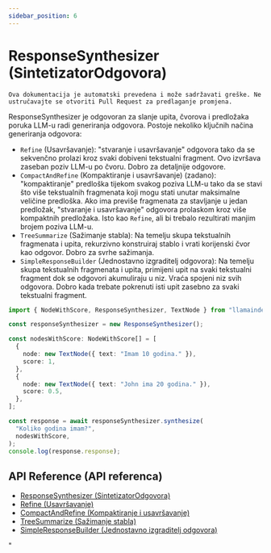 ```yaml
---
sidebar_position: 6
---
```


# ResponseSynthesizer (SintetizatorOdgovora)

`Ova dokumentacija je automatski prevedena i može sadržavati greške. Ne ustručavajte se otvoriti Pull Request za predlaganje promjena.`

ResponseSynthesizer je odgovoran za slanje upita, čvorova i predložaka poruka LLM-u radi generiranja odgovora. Postoje nekoliko ključnih načina generiranja odgovora:

- `Refine` (Usavršavanje): "stvaranje i usavršavanje" odgovora tako da se sekvenčno prolazi kroz svaki dobiveni tekstualni fragment. Ovo izvršava zaseban poziv LLM-u po čvoru. Dobro za detaljnije odgovore.
- `CompactAndRefine` (Kompaktiranje i usavršavanje) (zadano): "kompaktiranje" predloška tijekom svakog poziva LLM-u tako da se stavi što više tekstualnih fragmenata koji mogu stati unutar maksimalne veličine predloška. Ako ima previše fragmenata za stavljanje u jedan predložak, "stvaranje i usavršavanje" odgovora prolaskom kroz više kompaktnih predložaka. Isto kao `Refine`, ali bi trebalo rezultirati manjim brojem poziva LLM-u.
- `TreeSummarize` (Sažimanje stabla): Na temelju skupa tekstualnih fragmenata i upita, rekurzivno konstruiraj stablo i vrati korijenski čvor kao odgovor. Dobro za svrhe sažimanja.
- `SimpleResponseBuilder` (Jednostavno izgraditelj odgovora): Na temelju skupa tekstualnih fragmenata i upita, primijeni upit na svaki tekstualni fragment dok se odgovori akumuliraju u niz. Vraća spojeni niz svih odgovora. Dobro kada trebate pokrenuti isti upit zasebno za svaki tekstualni fragment.

```typescript
import { NodeWithScore, ResponseSynthesizer, TextNode } from "llamaindex";

const responseSynthesizer = new ResponseSynthesizer();

const nodesWithScore: NodeWithScore[] = [
  {
    node: new TextNode({ text: "Imam 10 godina." }),
    score: 1,
  },
  {
    node: new TextNode({ text: "John ima 20 godina." }),
    score: 0.5,
  },
];

const response = await responseSynthesizer.synthesize(
  "Koliko godina imam?",
  nodesWithScore,
);
console.log(response.response);
```

## API Reference (API referenca)

- [ResponseSynthesizer (SintetizatorOdgovora)](../../api/classes/ResponseSynthesizer.md)
- [Refine (Usavršavanje)](../../api/classes/Refine.md)
- [CompactAndRefine (Kompaktiranje i usavršavanje)](../../api/classes/CompactAndRefine.md)
- [TreeSummarize (Sažimanje stabla)](../../api/classes/TreeSummarize.md)
- [SimpleResponseBuilder (Jednostavno izgraditelj odgovora)](../../api/classes/SimpleResponseBuilder.md)

"
